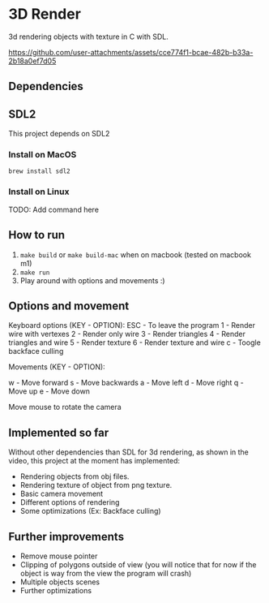 # 3D Render

3d rendering objects with texture in C with SDL.

https://github.com/user-attachments/assets/cce774f1-bcae-482b-b33a-2b18a0ef7d05

## Dependencies

## SDL2

This project depends on SDL2

### Install on MacOS

`brew install sdl2`

### Install on Linux

TODO: Add command here

## How to run

1. `make build` or `make build-mac` when on macbook (tested on macbook m1)
2. `make run`
3. Play around with options and movements :)
   
## Options and movement
Keyboard options (KEY - OPTION): 
 ESC - To leave the program
 1 - Render wire with vertexes
 2 - Render only wire
 3 - Render triangles
 4 - Render triangles and wire
 5 - Render texture
 6 - Render texture and wire
 c - Toogle backface culling

Movements (KEY - OPTION):

  w - Move forward
  s - Move backwards
  a - Move left
  d - Move right
  q - Move up
  e - Move down

Move mouse to rotate the camera

## Implemented so far

Without other dependencies than SDL for 3d rendering, as shown in the video, this project at the moment has implemented:

- Rendering objects from obj files.
- Rendering texture of object from png texture.
- Basic camera movement
- Different options of rendering
- Some optimizations (Ex: Backface culling)

## Further improvements

- Remove mouse pointer
- Clipping of polygons outside of view (you will notice that for now if the object is way from the view the program will crash)
- Multiple objects scenes
- Further optimizations
